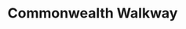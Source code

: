 ---
layout: project
order: 1
metatitle: Commonwealth Walkway ✕ Esten.co
metadescription: Discover stories and venture through the 10 kilometre walkway along Edmonton's river valley
metaimg: portfolio/commonwealth-walkway/commonwealth-1.jpg
device: mobile
title: Commonwealth Walkway
headline: Discover stories while venturing through Edmonton's river valley
hyperlink: https://apps.apple.com/ca/app/edmonton-commonwealth-walkway/id1473850095
hex: "439FCD"
hex2: "b3e6ff"
agency: Lift Interactive
type: Mobile App
role: Strategy
role2: Design
bug: commonwealth-bug.png
cardbackground: commonwealth-background.png
cardbackgroundalt: Commonwealth Walkway supporting graphic of somebody holding an iPhone using the app
herographic-1: commonwealth-herographic-1.jpg
herographic-1alt: Map discovery screenshot of the Commonwealth Walkway mobile app
herographic-2: commonwealth-herographic-2.jpg
herographic-2alt: Edmontosaurus story screenshot of the Commonwealth Walkway mobile app
herographic-3: commonwealth-herographic-3.jpg
herographic-3alt: River Valley storyline map discovery screenshot of the Commonwealth Walkway mobile app
introimgalt: Grid of screenshots from various screens of the Commonwealth Walkway mobile app
screens1title: Explore Edmonton
screens1description: The Commonwealth Walkway Trust came to us seeking an interactive storytelling application to accompany the unveiling of their newest walkway right in the heart of Edmonton.</br>The app was designed to encourage Edmonton's citizens and visitors to get out and explore the most beautiful parts of the city, all while learning about its vibrant history.
screens1firstimage: commonwealth-mobile1.jpg
screens1firstimagealt: Map discovery screenshot of the Commonwealth Walkway mobile app
screens1secondimage: commonwealth-mobile2.jpg
screens1secondimagealt: User map location screenshot of the Commonwealth Walkway mobile app
screens1thirdimage: commonwealth-mobile3.jpg
screens1thirdimagealt: Family storyline map discovery screenshot of the Commonwealth Walkway mobile app
screens1fourthimage: commonwealth-mobile4.jpg
screens1fourthimagealt: Groat Road map location screenshot of the Commonwealth Walkway mobile app
bustoutimage: commonwealth-introimage.jpg
bustoutimagealt: Imagery of a biker in Edmonton's river valley using the Commonwealth Walkway mobile app
screens2title: Start Anywhere
screens2description: Utilizing the Google Maps API and geofencing, users can stop and start their journey seamlessly no matter where they entered the walkway.</br>Walk along the path and browse each storyline to discover new perspectives at each medallion embedded in the walkway.
screens2linktext: Global News
screens2linkurl: https://globalnews.ca/news/5827514/commonwealth-walkway-edmonton-river-valley-app/
screens2firstimage: commonwealth-mobile5.jpg
screens2firstimagealt: River Road map location screenshot of the Commonwealth Walkway mobile app
screens2secondimage: commonwealth-mobile6.jpg
screens2secondimagealt: River Road indigenous storyline screenshot of the Commonwealth Walkway mobile app
screens2thirdimage: commonwealth-mobile7.jpg
screens2thirdimagealt: Papaschase Band story screenshot of the Commonwealth Walkway mobile app
screens2fourthimage: commonwealth-mobile8.jpg
screens2fourthimagealt: Share the story screenshot of the Commonwealth Walkway mobile app
<!-- screens3title: -->
screens3blockquote: They met every milestone while delivering elegant solutions and managing a variety of internal expectations. Despite budget constraints, the team was incredibly generous.
screens3description: Carolyn Patton
<!-- screens3linktext: -->
<!-- screens3linkurl: -->
outroimage: commonwealth-2.jpg
outroimagealt: Grid of screenshots from various screens of the Commonwealth Walkway app
svg-box: "0 0 250 125"
svg-path: "M87.415,74.3974 C84.209,79.2454 72.637,94.6264 52.519,96.2354 C25.868,98.3744 2.52,79.0014 0.188,52.4264 C-2.142,25.8494 17.462,2.5384 44.099,0.2124 C62.443,-1.3876 73.264,6.5094 75.029,7.8714 C77.216,9.4324 80.863,12.2194 80.23,17.7044 C79.759,21.7864 76.362,24.8404 72.277,25.2884 C69.498,25.5924 67.477,24.8904 65.225,23.1274 C59.712,19.4404 52.832,17.5154 45.671,18.1384 C28.649,20.3844 16.694,34.1844 18.155,50.8564 C19.606,67.4064 35.416,78.7834 50.948,78.3104 C58.109,77.6854 64.549,74.5954 69.337,70.0114 C71.182,67.9554 72.952,65.8304 74.262,63.5334 L100.25,17.9894 C105.652,8.5244 117.101,3.8404 127.324,7.6154 C140.477,12.4714 145.64,27.6504 138.999,39.2864 L105.545,97.9104 C104.845,99.1364 104.666,100.5644 105.04,101.9244 C105.415,103.2884 106.298,104.4244 107.527,105.1194 C108.758,105.8194 110.189,106.0004 111.554,105.6254 C112.918,105.2514 114.055,104.3714 114.757,103.1424 L163.044,18.5224 C165.969,13.4004 170.715,9.7194 176.413,8.1604 C182.112,6.6014 188.077,7.3494 193.208,10.2644 C203.807,16.2834 207.518,29.7844 201.486,40.3574 L167.926,99.1684 C166.702,101.3134 166.905,104.1164 168.699,105.8124 C171.31,108.2834 175.344,107.5454 177.005,104.6334 L234.282,4.2604 C236.581,0.2334 241.716,-1.1706 245.751,1.1204 C249.785,3.4134 251.195,8.5364 248.896,12.5624 L191.62,112.9364 C187.548,120.0724 180.059,124.0814 172.361,124.0814 C168.654,124.0814 164.9,123.1524 161.457,121.1964 C150.858,115.1714 147.145,101.6734 153.179,91.0994 L186.753,32.2644 C187.953,30.1604 187.78,27.4164 186.048,25.7234 C184.624,24.3304 182.688,23.8414 180.863,24.3404 C179.497,24.7144 178.358,25.5954 177.661,26.8244 L129.63,110.9914 C127.371,114.9494 124.104,118.3274 120,120.3074 C113.179,123.5974 105.559,123.3104 99.208,119.7044 C94.074,116.7864 90.386,112.0504 88.824,106.3654 C87.259,100.6824 88.009,94.7314 90.931,89.6084 L124.384,30.9844 C125.085,29.7574 125.264,28.3294 124.889,26.9694 C124.517,25.6064 123.631,24.4704 122.4,23.7724 C119.86,22.3304 116.619,23.2184 115.172,25.7514 L87.415,74.3974 Z"
---
